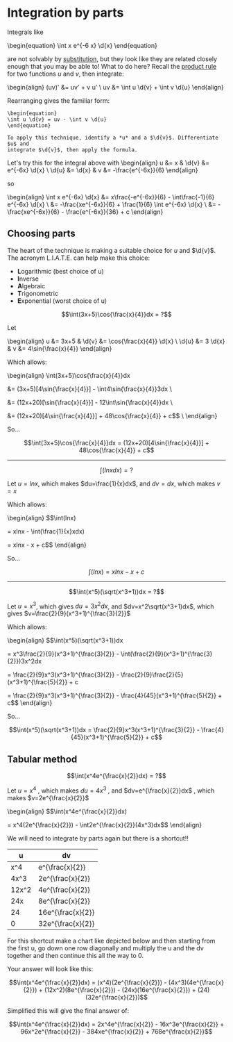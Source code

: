 # Integration by parts

Integrals like

\begin{equation}
\int x e^{-6 x} \d{x}
\end{equation}

are not solvably by [substitution](integration-substitution.md), but they look
like they are related closely enough that you may be able to! What to do here?
Recall the [product rule](derivative-rules.md) for two functions *u* and *v*,
then integrate:

\begin{align}
(uv)' &= uv' + v u' \\
uv &= \int u \d{v} + \int v \d{u}
\end{align}

Rearranging gives the familiar form:

```{topic} Integration by parts
\begin{equation}
\int u \d{v} = uv - \int v \d{u}
\end{equation}

To apply this technique, identify a *u* and a $\d{v}$. Differentiate $u$ and
integrate $\d{v}$, then apply the formula.
```

Let's try this for the integral above with
\begin{align}
u &= x & \d{v} &= e^{-6x} \d{x} \\
\d{u} &= \d{x} & v &= -\frac{e^{-6x}}{6}
\end{align}

so

\begin{align}
\int x e^{-6x} \d{x} 
&= x\frac{-e^{-6x}}{6} - \int\frac{-1}{6} e^{-6x} \d{x} \\
&= -\frac{xe^{-6x}}{6} + \frac{1}{6} \int e^{-6x} \d{x} \\
&= -\frac{xe^{-6x}}{6} - \frac{e^{-6x}}{36} + c
\end{align}

## Choosing parts

The heart of the technique is making a suitable choice for *u* and $\d{v}$.
The acronym L.I.A.T.E. can help make this choice:

- **L**ogarithmic  (best choice of u)
- **I**nverse
- **A**lgebraic
- **T**rigonometric
- **E**xponential  (worst choice of u)


$$\int(3x+5)\cos{\frac{x}{4}}dx = ?$$ 

Let

\begin{align}
u &= 3x+5 & \d{v} &= \cos{\frac{x}{4}} \d{x} \\
\d{u} &= 3 \d{x} & v &= 4\sin{\frac{x}{4}}
\end{align}

Which allows:

\begin{align}
\int(3x+5)\cos{\frac{x}{4}}dx 

&= (3x+5)[4\sin{\frac{x}{4}}] - \int4\sin{\frac{x}{4}}3dx \\

&= (12x+20)[\sin{\frac{x}{4}}] - 12\int\sin{\frac{x}{4}}dx \\

&= (12x+20)[4\sin{\frac{x}{4}}] + 48\cos{\frac{x}{4}} + c$$ \\
\end{align}

So...

$$\int(3x+5)\cos{\frac{x}{4}}dx = (12x+20)[4\sin{\frac{x}{4}}] + 48\cos{\frac{x}{4}} + c$$

---

$$\int(lnxdx) = ?$$

Let $u=lnx$, which makes $du=\frac{1}{x}dx$, and $dv=dx$, which makes $v=x$

Which allows:

\begin{align}
$$\int(lnx) 

= xlnx - \int(\frac{1}{x}xdx) 

= xlnx - x + c$$
\end{align}

So...

$$\int(lnx) = xlnx - x + c$$

---

$$\int(x^5)(\sqrt(x^3+1))dx = ?$$

Let $u=x^3$, which gives $du=3x^2dx$, and $dv=x^2\sqrt(x^3+1)dx$, which gives $v=\frac{2}{9}(x^3+1)^{\frac{3}{2}}$

Which allows:

\begin{align}
$$\int(x^5)(\sqrt(x^3+1))dx 

= x^3\frac{2}{9}(x^3+1)^{\frac{3}{2}} - \int(\frac{2}{9}(x^3+1)^{\frac{3}{2}})3x^2dx 

= \frac{2}{9}x^3(x^3+1)^{\frac{3}{2}} - \frac{2}{9}\frac{2}{5}(x^3+1)^{\frac{5}{2}} + c 

= \frac{2}{9}x^3(x^3+1)^{\frac{3}{2}} - \frac{4}{45}(x^3+1)^{\frac{5}{2}} + c$$
\end{align}

So...

$$\int(x^5)(\sqrt(x^3+1))dx = \frac{2}{9}x^3(x^3+1)^{\frac{3}{2}} - \frac{4}{45}(x^3+1)^{\frac{5}{2}} + c$$

## Tabular method

$$\int(x^4e^{\frac{x}{2}}dx) = ?$$

Let $u=x^4$ , which makes $du=4x^3$ , and $dv=e^{\frac{x}{2}}dx$ , which makes $v=2e^{\frac{x}{2}}$

\begin{align}
$$\int(x^4e^{\frac{x}{2}}dx) 

= x^4(2e^{\frac{x}{2}}) - \int2e^{\frac{x}{2}}(4x^3)dx$$
\end{align}

We will need to integrate by parts again but there is a shortcut!!

| u     | dv                |
|-------|-------------------|
| x^4   | e^{\frac{x}{2}}   |
| 4x^3  | 2e^{\frac{x}{2}}  |
| 12x^2 | 4e^{\frac{x}{2}}  |
| 24x   | 8e^{\frac{x}{2}}  |
| 24    | 16e^{\frac{x}{2}} |
| 0     | 32e^{\frac{x}{2}} |


For this shortcut make a chart like depicted below and then starting from the first u, go down one row diagonally and multiply the u and the dv together and then continue this all the way to 0.

Your answer will look like this:

$$\int(x^4e^{\frac{x}{2}}dx) = (x^4)(2e^{\frac{x}{2}}) - (4x^3)(4e^{\frac{x}{2}}) + (12x^2)(8e^{\frac{x}{2}}) - (24x)(16e^{\frac{x}{2}}) + (24)(32e^{\frac{x}{2}})$$

Simplified this will give the final answer of:

$$\int(x^4e^{\frac{x}{2}}dx) = 2x^4e^{\frac{x}{2}} - 16x^3e^{\frac{x}{2}} + 96x^2e^{\frac{x}{2}} - 384xe^{\frac{x}{2}} + 768e^{\frac{x}{2}}$$
